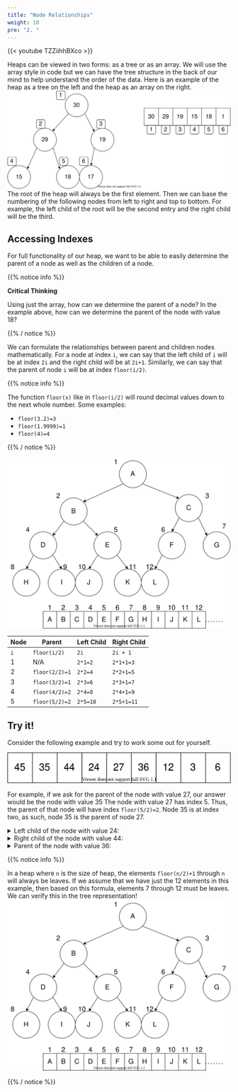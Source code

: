 ```yaml
---
title: "Node Relationships"
weight: 10
pre: "2. "
---
```

{{< youtube TZZiihhBXco  >}}

Heaps can be viewed in two forms: as a tree or as an array. We will use the array style in code but we can have the tree structure in the back of our mind to help understand the order of the data. Here is an example of the heap as a tree on the left and the heap as an array on the right. 
![](images/10/Mod10_heap_and_array_numbered.svg)
The root of the heap will always be the first element. Then we can base the numbering of the following nodes from left to right and top to bottom. For example, the left child of the root will be the second entry and the right child will be the third.

Accessing Indexes 
---

For full functionality of our heap, we want to be able to easily determine the parent of a node as well as the children of a node. 


{{% notice info %}}

**Critical Thinking** 

Using just the array, how can we determine the parent of a node? In the example above, how can we determine the parent of the node with value 18?

{{% / notice %}}


We can formulate the relationships between parent and children nodes mathematically. For a node at index `i`, we can say that the left child of `i` will be at index `2i` and the right child will be at `2i+1`. Similarly, we can say that the parent of node `i` will be at index `floor(i/2)`. 

{{% notice info %}}

The function `floor(x)` like in `floor(i/2)` will round decimal values down to the next whole number. Some examples:
- `floor(3.2)=3`
- `floor(1.9999)=1`
- `floor(4)=4` 

{{% / notice %}}

![](images/10/heap_numbering.svg)


| Node | Parent | Left Child | Right Child |
| --- | --- | --- | --- | 
| `i` | `floor(i/2)` | `2i` | `2i + 1` |
| 1 | N/A | `2*1=2` | `2*1+1=3`|
| 2 | `floor(2/2)=1` | `2*2=4` | `2*2+1=5` |
| 3 | `floor(3/2)=1` | `2*3=6` | `2*3+1=7` |
| 4 | `floor(4/2)=2` | `2*4=8` | `2*4+1=9` |
| 5 | `floor(5/2)=2` | `2*5=10` | `2*5+1=11` |
Try it! 
---

Consider the following example and try to work some out for yourself. 

![](images/10/Mod10_justarray.svg)

For example, if we ask for the parent of the node with value 27, our answer would be the node with value 35 The node with value 27 has index 5. Thus, the parent of that node will have index `floor(5/2)=2`. Node 35 is at index two, as such, node 35 is the parent of node 27.  


<details><summary markdown="span">Left child of the node with value 24:</summary>The node with value three. Node 24 has index 4, so the left child will be at index 2*4=8. That corresponds to the node with value 3.</details>

<details><summary markdown="span">Right child of the node with value 44:</summary>The node with value twelve. Node 44 has index 3, so the right child will be at index (2*3)+1=7. That corresponds to the node with value 12.</details>

<details><summary markdown="span">Parent of the node with value 36:</summary>The node with value forty-four. Node 36 has index 6, so the parent will be at index floor(6/2)=3. That corresponds to the node with value 44.</details>


{{% notice info %}}

In a heap where `n` is the size of heap, the elements `floor(n/2)+1` through `n` will always be leaves. If we assume that we have just the 12 elements in this example, then based on this formula, elements 7 through 12 must be leaves. We can verify this in the tree representation!
![](images/10/heap_numbering.svg)

{{% / notice %}}
